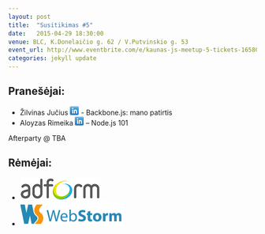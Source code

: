 ```yaml
---
layout: post
title:  "Susitikimas #5"
date:   2015-04-29 18:30:00
venue: BLC, K.Donelaičio g. 62 / V.Putvinskio g. 53
event_url: http://www.eventbrite.com/e/kaunas-js-meetup-5-tickets-16580174749
categories: jekyll update
---
```

## Pranešėjai:

  * Žilvinas Jučius [![LinkedIn](img/icon-linkedin.png)](https://www.linkedin.com/pub/žilvinas-jučius/91/10b/71) - Backbone.js: mano patirtis
  * ‎Aloyzas Rimeika [![LinkedIn](img/icon-linkedin.png)](https://www.linkedin.com/in/neytema) – Node.js 101

  Afterparty @ TBA

## Rėmėjai:

  * ![Adform](img/adform-logo.jpg)
  * ![WebStorm](img/webstorm-logo.png)
